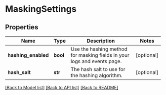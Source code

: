 # MaskingSettings

## Properties
Name | Type | Description | Notes
------------ | ------------- | ------------- | -------------
**hashing_enabled** | **bool** | Use the hashing method for masking fields in your logs and events page. | [optional] 
**hash_salt** | **str** | The hash salt to use for the hashing algorithm. | [optional] 

[[Back to Model list]](../README.md#documentation-for-models) [[Back to API list]](../README.md#documentation-for-api-endpoints) [[Back to README]](../README.md)

